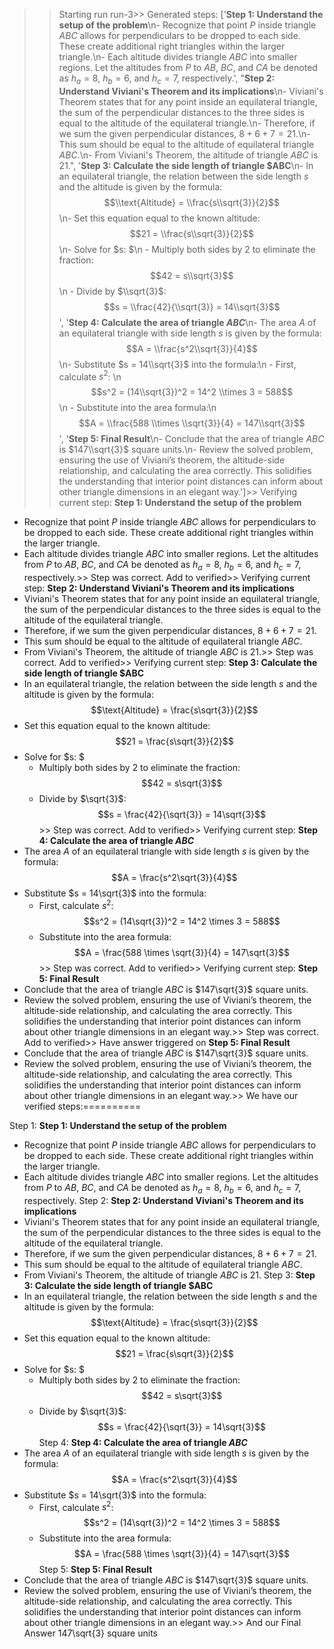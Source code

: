 >> Starting run run-3>> 
Generated steps: 
['**Step 1: Understand the setup of the problem**\n- Recognize that point $P$ inside triangle $ABC$ allows for perpendiculars to be dropped to each side. These create additional right triangles within the larger triangle.\n- Each altitude divides triangle $ABC$ into smaller regions. Let the altitudes from $P$ to $AB$, $BC$, and $CA$ be denoted as $h_a = 8$, $h_b = 6$, and $h_c = 7$, respectively.', "**Step 2: Understand Viviani's Theorem and its implications**\n- Viviani's Theorem states that for any point inside an equilateral triangle, the sum of the perpendicular distances to the three sides is equal to the altitude of the equilateral triangle.\n- Therefore, if we sum the given perpendicular distances, $8 + 6 + 7 = 21$.\n- This sum should be equal to the altitude of equilateral triangle $ABC$.\n- From Viviani's Theorem, the altitude of triangle $ABC$ is 21.", '**Step 3: Calculate the side length of triangle $ABC**\n- In an equilateral triangle, the relation between the side length $s$ and the altitude is given by the formula: $$\\text{Altitude} = \\frac{s\\sqrt{3}}{2}$$\n- Set this equation equal to the known altitude: $$21 = \\frac{s\\sqrt{3}}{2}$$\n- Solve for $s: $\n  - Multiply both sides by 2 to eliminate the fraction: $$42 = s\\sqrt{3}$$\n  - Divide by $\\sqrt{3}$: $$s = \\frac{42}{\\sqrt{3}} = 14\\sqrt{3}$$', '**Step 4: Calculate the area of triangle $ABC$**\n- The area $A$ of an equilateral triangle with side length $s$ is given by the formula: $$A = \\frac{s^2\\sqrt{3}}{4}$$\n- Substitute $s = 14\\sqrt{3}$ into the formula:\n  - First, calculate $s^2$: \n    $$s^2 = (14\\sqrt{3})^2 = 14^2 \\times 3 = 588$$\n  - Substitute into the area formula:\n    $$A = \\frac{588 \\times \\sqrt{3}}{4} = 147\\sqrt{3}$$', '**Step 5: Final Result**\n- Conclude that the area of triangle $ABC$ is $147\\sqrt{3}$ square units.\n- Review the solved problem, ensuring the use of Viviani’s theorem, the altitude-side relationship, and calculating the area correctly. This solidifies the understanding that interior point distances can inform about other triangle dimensions in an elegant way.']>> 
Verifying current step: 
**Step 1: Understand the setup of the problem**
- Recognize that point $P$ inside triangle $ABC$ allows for perpendiculars to be dropped to each side. These create additional right triangles within the larger triangle.
- Each altitude divides triangle $ABC$ into smaller regions. Let the altitudes from $P$ to $AB$, $BC$, and $CA$ be denoted as $h_a = 8$, $h_b = 6$, and $h_c = 7$, respectively.>> 
Step was correct. Add to verified>> 
Verifying current step: 
**Step 2: Understand Viviani's Theorem and its implications**
- Viviani's Theorem states that for any point inside an equilateral triangle, the sum of the perpendicular distances to the three sides is equal to the altitude of the equilateral triangle.
- Therefore, if we sum the given perpendicular distances, $8 + 6 + 7 = 21$.
- This sum should be equal to the altitude of equilateral triangle $ABC$.
- From Viviani's Theorem, the altitude of triangle $ABC$ is 21.>> 
Step was correct. Add to verified>> 
Verifying current step: 
**Step 3: Calculate the side length of triangle $ABC**
- In an equilateral triangle, the relation between the side length $s$ and the altitude is given by the formula: $$\text{Altitude} = \frac{s\sqrt{3}}{2}$$
- Set this equation equal to the known altitude: $$21 = \frac{s\sqrt{3}}{2}$$
- Solve for $s: $
  - Multiply both sides by 2 to eliminate the fraction: $$42 = s\sqrt{3}$$
  - Divide by $\sqrt{3}$: $$s = \frac{42}{\sqrt{3}} = 14\sqrt{3}$$>> 
Step was correct. Add to verified>> 
Verifying current step: 
**Step 4: Calculate the area of triangle $ABC$**
- The area $A$ of an equilateral triangle with side length $s$ is given by the formula: $$A = \frac{s^2\sqrt{3}}{4}$$
- Substitute $s = 14\sqrt{3}$ into the formula:
  - First, calculate $s^2$: 
    $$s^2 = (14\sqrt{3})^2 = 14^2 \times 3 = 588$$
  - Substitute into the area formula:
    $$A = \frac{588 \times \sqrt{3}}{4} = 147\sqrt{3}$$>> 
Step was correct. Add to verified>> 
Verifying current step: 
**Step 5: Final Result**
- Conclude that the area of triangle $ABC$ is $147\sqrt{3}$ square units.
- Review the solved problem, ensuring the use of Viviani’s theorem, the altitude-side relationship, and calculating the area correctly. This solidifies the understanding that interior point distances can inform about other triangle dimensions in an elegant way.>> 
Step was correct. Add to verified>> 
Have answer triggered on **Step 5: Final Result**
- Conclude that the area of triangle $ABC$ is $147\sqrt{3}$ square units.
- Review the solved problem, ensuring the use of Viviani’s theorem, the altitude-side relationship, and calculating the area correctly. This solidifies the understanding that interior point distances can inform about other triangle dimensions in an elegant way.>> 
We have our verified steps:==========
>> 
Step 1:
**Step 1: Understand the setup of the problem**
- Recognize that point $P$ inside triangle $ABC$ allows for perpendiculars to be dropped to each side. These create additional right triangles within the larger triangle.
- Each altitude divides triangle $ABC$ into smaller regions. Let the altitudes from $P$ to $AB$, $BC$, and $CA$ be denoted as $h_a = 8$, $h_b = 6$, and $h_c = 7$, respectively.
Step 2:
**Step 2: Understand Viviani's Theorem and its implications**
- Viviani's Theorem states that for any point inside an equilateral triangle, the sum of the perpendicular distances to the three sides is equal to the altitude of the equilateral triangle.
- Therefore, if we sum the given perpendicular distances, $8 + 6 + 7 = 21$.
- This sum should be equal to the altitude of equilateral triangle $ABC$.
- From Viviani's Theorem, the altitude of triangle $ABC$ is 21.
Step 3:
**Step 3: Calculate the side length of triangle $ABC**
- In an equilateral triangle, the relation between the side length $s$ and the altitude is given by the formula: $$\text{Altitude} = \frac{s\sqrt{3}}{2}$$
- Set this equation equal to the known altitude: $$21 = \frac{s\sqrt{3}}{2}$$
- Solve for $s: $
  - Multiply both sides by 2 to eliminate the fraction: $$42 = s\sqrt{3}$$
  - Divide by $\sqrt{3}$: $$s = \frac{42}{\sqrt{3}} = 14\sqrt{3}$$
Step 4:
**Step 4: Calculate the area of triangle $ABC$**
- The area $A$ of an equilateral triangle with side length $s$ is given by the formula: $$A = \frac{s^2\sqrt{3}}{4}$$
- Substitute $s = 14\sqrt{3}$ into the formula:
  - First, calculate $s^2$: 
    $$s^2 = (14\sqrt{3})^2 = 14^2 \times 3 = 588$$
  - Substitute into the area formula:
    $$A = \frac{588 \times \sqrt{3}}{4} = 147\sqrt{3}$$
Step 5:
**Step 5: Final Result**
- Conclude that the area of triangle $ABC$ is $147\sqrt{3}$ square units.
- Review the solved problem, ensuring the use of Viviani’s theorem, the altitude-side relationship, and calculating the area correctly. This solidifies the understanding that interior point distances can inform about other triangle dimensions in an elegant way.>> 
And our Final Answer
147\sqrt{3} square units